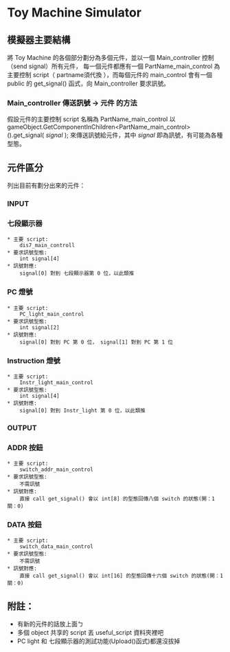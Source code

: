 # Toy Machine Simulator


## 模擬器主要結構

將 Toy Machine 的各個部分劃分為多個元件，並以一個 Main_controller 控制（send signal）所有元件，
每一個元件都應有一個 PartName_main_control 為主要控制 script（ partname須代換 ），而每個元件的 main_control
會有一個 public 的 get_signal() 函式，向 Main_controller 要求訊號。

### Main_controller 傳送訊號 -> 元件 的方法

假設元件的主要控制 script 名稱為 PartName_main_control
以 gameObject.GetComponentInChildren<PartName_main_control>().get_signal( *signal* );
來傳送訊號給元件，其中 *signal* 即為訊號，有可能為各種型態。

## 元件區分

列出目前有劃分出來的元件：
### INPUT
### 七段顯示器
	* 主要 script:
		dis7_main_controll
	* 要求訊號型態:
		int signal[4]	
	* 訊號對應:
		signal[0] 對到 七段顯示器第 0 位，以此類推

### PC 燈號
	* 主要 script:
		PC_light_main_control
	* 要求訊號型態:
		int signal[2]
	* 訊號對應:
		signal[0] 對到 PC 第 0 位， signal[1] 對到 PC 第 1 位 

### Instruction 燈號
	* 主要 script:
		Instr_light_main_control
	* 要求訊號型態:
		int signal[4]
	* 訊號對應:
		signal[0] 對到 Instr_light 第 0 位，以此類推

### OUTPUT
### ADDR 按鈕
	* 主要 script:
		switch_addr_main_control
	* 要求訊號型態:
		不需訊號
	* 訊號對應:
		直接 call get_signal() 會以 int[8] 的型態回傳八個 switch 的狀態(開：1 關：0)

### DATA 按鈕
	* 主要 script:
		switch_data_main_control
	* 要求訊號型態:
		不需訊號
	* 訊號對應:
		直接 call get_signal() 會以 int[16] 的型態回傳十六個 switch 的狀態(開：1 關：0)

## 附註：
* 有新的元件的話放上面ㄅ
* 多個 object 共享的 script 丟 useful_script 資料夾裡吧
* PC light 和 七段顯示器的測試功能(Upload()函式)都還沒拔掉




